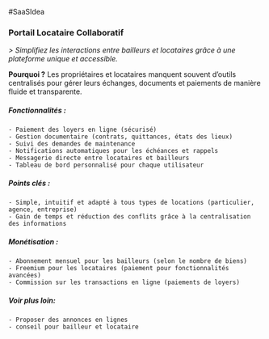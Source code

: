 #SaaSIdea  
### Portail Locataire Collaboratif  
*> Simplifiez les interactions entre bailleurs et locataires grâce à une plateforme unique et accessible.*  

**Pourquoi ?** Les propriétaires et locataires manquent souvent d’outils centralisés pour gérer leurs échanges, documents et paiements de manière fluide et transparente.  

##### Fonctionnalités :  
	- Paiement des loyers en ligne (sécurisé)
	- Gestion documentaire (contrats, quittances, états des lieux)
	- Suivi des demandes de maintenance
	- Notifications automatiques pour les échéances et rappels
	- Messagerie directe entre locataires et bailleurs
	- Tableau de bord personnalisé pour chaque utilisateur

##### Points clés :  
	- Simple, intuitif et adapté à tous types de locations (particulier, agence, entreprise)  
	- Gain de temps et réduction des conflits grâce à la centralisation des informations  

##### Monétisation :  
	- Abonnement mensuel pour les bailleurs (selon le nombre de biens)  
	- Freemium pour les locataires (paiement pour fonctionnalités avancées)  
	- Commission sur les transactions en ligne (paiements de loyers)  

##### Voir plus loin:
	- Proposer des annonces en lignes
	- conseil pour bailleur et locataire
